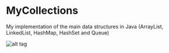 # MyCollections
My implementation of the main data  structures in Java (ArrayList, LinkedList, HashMap, HashSet and Queue)

![alt tag](https://github.com/SayidJarrah/MyCollections/MyCollectionsUML.png)
